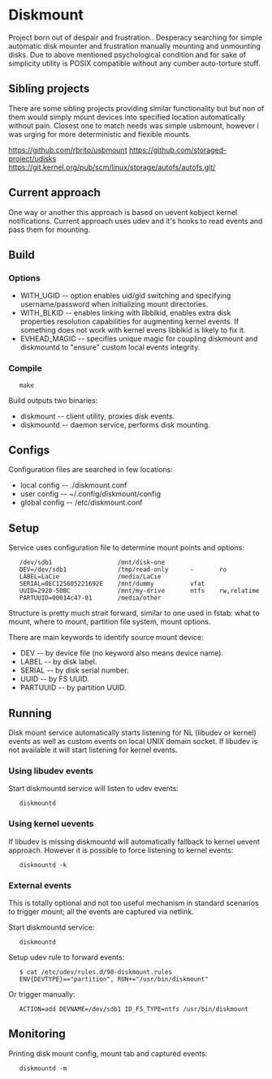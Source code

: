 # Diskmount

Project born out of despair and frustration.. Desperacy searching for
simple automatic disk mounter and frustration manually mounting and
unmounting disks. Due to above mentioned psychological condition and
for sake of simplicity utility is POSIX compatible without any cumber
auto-torture stuff.

## Sibling projects

There are some sibling projects providing similar functionality but
but non of them would simply mount devices into specified location
automatically without pain. Closest one to match needs was simple
usbmount, however i was urging for more deterministic and flexible
mounts.

https://github.com/rbrito/usbmount
https://github.com/storaged-project/udisks
https://git.kernel.org/pub/scm/linux/storage/autofs/autofs.git/

## Current approach

One way or another this approach is based on uevent kobject kernel
notifications. Current approach uses udev and it's hooks to read
events and pass them for mounting.

## Build

### Options

* WITH_UGID -- option enables uid/gid switching and specifying
  username/password when initializing mount directories.
* WITH_BLKID -- enables linking with libblkid, enables extra
  disk properties resolution capabilities for augmenting kernel
  events. If something does not work with kernel evens libblkid
  is likely to fix it.
* EVHEAD_MAGIC -- specifies unique magic for coupling diskmount
  and diskmountd to "ensure" custom local events integrity.

### Compile

```
   make
```

Build outputs two binaries:

* diskmount -- client utility, proxies disk events.
* diskmountd -- daemon service, performs disk mounting.

## Configs

Configuration files are searched in few locations:

* local config -- ./diskmount.conf
* user config -- ~/.config/diskmount/config
* global config -- /etc/diskmount.conf

## Setup

Service uses configuration file to determine mount points and options:

```
   /dev/sdb1                  /mnt/disk-one
   DEV=/dev/sdb1              /tmp/read-only      -       ro
   LABEL=LaCie                /media/LaCie
   SERIAL=0EC125605221692E    /mnt/dummy          vfat
   UUID=2920-50BC             /mnt/my-drive       ntfs    rw,relatime
   PARTUUID=00014c47-01       /media/other
```

Structure is pretty much strait forward, similar to one used in fstab:
what to mount, where to mount, partition file system, mount options.

There are main keywords to identify source mount device:

* DEV -- by device file (no keyword also means device name).
* LABEL -- by disk label.
* SERIAL -- by disk serial number.
* UUID -- by FS UUID.
* PARTUUID -- by partition UUID.

## Running

Disk mount service automatically starts listening for NL (libudev or
kernel) events as well as custom events on local UNIX domain socket.
If libudev is not available it will start listening for kernel events.

### Using libudev events

Start diskmountd service will listen to udev events:

```
   diskmountd
```

### Using kernel uevents

If libudev is missing diskmountd will automatically fallback to kernel
uevent approach. However it is possible to force listening to kernel
events:

```
   diskmountd -k
```

### External events

This is totally optional and not too useful mechanism in standard
scenarios to trigger mount; all the events are captured via netlink.

Start diskmountd service:

```
   diskmountd
```

Setup udev rule to forward events:

```
   $ cat /etc/udev/rules.d/90-diskmount.rules
   ENV{DEVTYPE}=="partition", RUN+="/usr/bin/diskmount"
```

Or trigger manually:

```
   ACTION=add DEVNAME=/dev/sdb1 ID_FS_TYPE=ntfs /usr/bin/diskmount
```

## Monitoring

Printing disk mount config, mount tab and captured events:

```
   diskmountd -m
```
